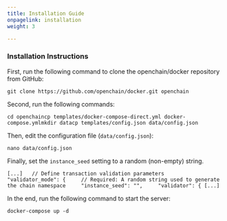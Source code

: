 ```yaml
---
title: Installation Guide
onpagelink: installation
weight: 3

---
```




### **Installation Instructions**

First, run the following command to clone the openchain/docker repository from GitHub:

    git clone https://github.com/openchain/docker.git openchain

Second, run the following commands:

    cd openchaincp templates/docker-compose-direct.yml docker-compose.ymlmkdir datacp templates/config.json data/config.json

Then, edit the configuration file (`data/config.json`):

    nano data/config.json

Finally, set the `instance_seed` setting to a random (non-empty) string.

    [...]   // Define transaction validation parameters   "validator_mode": {     // Required: A random string used to generate the chain namespace     "instance_seed": "",     "validator": { [...] 

In the end, run the following command to start the server:

    docker-compose up -d

